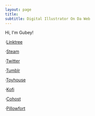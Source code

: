 ```yaml
---
layout: page
title: 
subtitle: Digital Illustrator On Da Web
---
```


Hi, I'm Gubey! 

·[Linktree](https://linktr.ee/gubeyvs)

·[Steam](https://steamcommunity.com/id/gubey-VS/)

·[Twitter](https://twitter.com/gubeyVS)

·[Tumblr](https://gubey.tumblr.com/)

·[Toyhouse](https://toyhou.se/gubey-VS)

·[Kofi](https://ko-fi.com/gubey)

·[Cohost](https://cohost.org/gubeyVS)

·[Pillowfort](https://www.pillowfort.social/gubeyVS)
